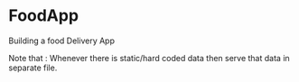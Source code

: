 # FoodApp
Building a food Delivery App 

Note that : 
Whenever there is static/hard coded data then serve that data in separate file.